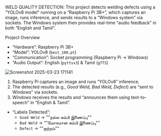 WELD QUALITY DETECTION:
This project detects welding defects using a “YOLOv8 model” running on a “Raspberry Pi 3B+”, which captures an image, runs inference, and sends results to a “Windows system” via sockets. The Windows system then provides real-time “audio feedback” in both “English and Tamil”.

Project Overview
- “Hardware”: Raspberry Pi 3B+
- “Model”: YOLOv8 (`best_100.pt`)
- “Communication”: Socket programming (Raspberry Pi → Windows)
- “Audio Output”: English (`pyttsx3`) & Tamil (`gTTS`)
  
![Screenshot 2025-03-23 171141](https://github.com/user-attachments/assets/658a8dc1-735a-417e-84cf-ac638af5396b)


1. Raspberry Pi captures an image and runs “YOLOv8” inference.
2. The detected results (e.g., *Good Weld, Bad Weld, Defect*) are “sent to Windows” via sockets.
3. Windows receives the results and “announces them using text-to-speech” in “English & Tamil”.

- “Labels Detected”: 
  - `Good Weld` → “"நல்ல கம்பி இணைப்பு"“
  - `Bad Weld` → “"மோசமான கம்பி இணைப்பு"“
  - `Defect` → “"குற்றம்"“
